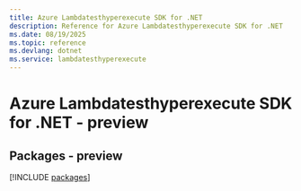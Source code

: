```yaml
---
title: Azure Lambdatesthyperexecute SDK for .NET
description: Reference for Azure Lambdatesthyperexecute SDK for .NET
ms.date: 08/19/2025
ms.topic: reference
ms.devlang: dotnet
ms.service: lambdatesthyperexecute
---
```

# Azure Lambdatesthyperexecute SDK for .NET - preview
## Packages - preview
[!INCLUDE [packages](lambdatesthyperexecute-index.md)]